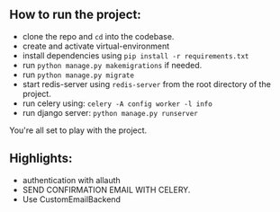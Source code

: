## How to run the project:
+ clone the repo and `cd` into the codebase.
+ create and activate virtual-environment
+ install dependencies using `pip install -r requirements.txt`
+ run `python manage.py makemigrations` if needed.
+ run `python manage.py migrate`
+ start redis-server using `redis-server` from the root directory of the project.
+ run celery using: `celery -A config worker -l info`
+ run django server: `python manage.py runserver`

You're all set to play with the project.

## Highlights:
+ authentication with allauth
+ SEND CONFIRMATION EMAIL WITH CELERY.
+ Use CustomEmailBackend
